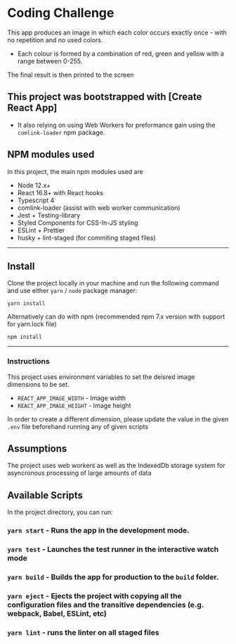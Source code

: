 # Coding Challenge

This app produces an image in which each color occurs exactly once - with no repetition and no used colors.  

* Each colour is formed by a combination of red, green and yellow with a range between 0-255.

The final result is then printed to the screen

## This project was bootstrapped with [Create React App]

* It also relying on using Web Workers for preformance gain using the `comlink-loader` npm package.

## NPM modules used

In this project, the main npm modules used are

* Node 12.x+
* React 16.8+ with React hooks
* Typescript 4
* comlink-loader (assist with web worker communication)
* Jest + Testing-library
* Styled Components for CSS-In-JS styling
* ESLint + Prettier
* husky + lint-staged (for commiting staged files)

***

## Install

Clone the project locally in your machine and run the following command and use either `yarn` / `node` package manager:

``` node
yarn install
```

Alternatively can do with npm (recommended npm 7.x version with support for yarn.lock file)

```node
npm install
```

***

### Instructions

This project uses environment variables to set the deisred image dimensions to be set.

* `REACT_APP_IMAGE_WIDTH` - Image width
* `REACT_APP_IMAGE_HEIGHT` - Image height

In order to create a different dimension, please update the value in the given `.env` file beforehand running any of given scripts

## Assumptions

The project uses web workers as well as the IndexedDb storage system for asyncronous processing of large amounts of data

## Available Scripts

In the project directory, you can run:

### `yarn start` - Runs the app in the development mode.

### `yarn test` - Launches the test runner in the interactive watch mode

### `yarn build` - Builds the app for production to the `build` folder.

### `yarn eject` - Ejects the project with copying all the configuration files and the transitive dependencies (e.g. webpack, Babel, ESLint, etc)

### `yarn lint` - runs the linter on all staged files

